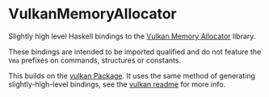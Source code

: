 # VulkanMemoryAllocator

Slightly high level Haskell bindings to the [Vulkan Memory
Allocator](https://github.com/GPUOpen-LibrariesAndSDKs/VulkanMemoryAllocator)
library.

These bindings are intended to be imported qualified and do not feature the
`Vma` prefixes on commands, structures or constants.

This builds on the [vulkan
Package](https://hackage.haskell.org/package/vulkan). It uses the same method
of generating slightly-high-level bindings, see the [vulkan
readme](../readme.md) for more info.

